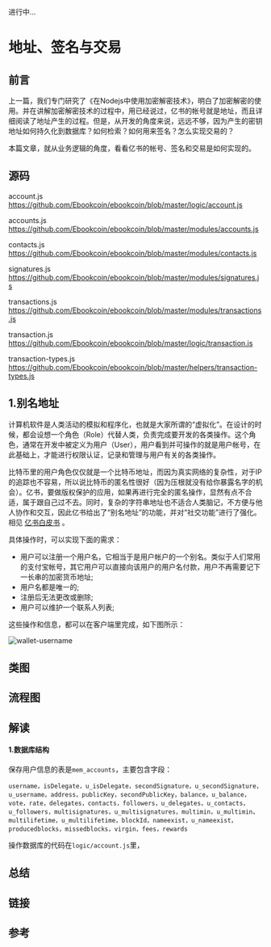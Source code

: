 进行中...

# 地址、签名与交易

## 前言

上一篇，我们专门研究了《在Nodejs中使用加密解密技术》，明白了加密解密的使用。并在讲解加密解密技术的过程中，用已经说过，亿书的帐号就是地址，而且详细阅读了地址产生的过程。但是，从开发的角度来说，远远不够，因为产生的密钥地址如何持久化到数据库？如何检索？如何用来签名？怎么实现交易的？

本篇文章，就从业务逻辑的角度，看看亿书的帐号、签名和交易是如何实现的。

## 源码

account.js https://github.com/Ebookcoin/ebookcoin/blob/master/logic/account.js

accounts.js https://github.com/Ebookcoin/ebookcoin/blob/master/modules/accounts.js

contacts.js https://github.com/Ebookcoin/ebookcoin/blob/master/modules/contacts.js


signatures.js https://github.com/Ebookcoin/ebookcoin/blob/master/modules/signatures.js


transactions.js https://github.com/Ebookcoin/ebookcoin/blob/master/modules/transactions.js

transaction.js https://github.com/Ebookcoin/ebookcoin/blob/master/logic/transaction.js

transaction-types.js https://github.com/Ebookcoin/ebookcoin/blob/master/helpers/transaction-types.js

## 1.别名地址

计算机软件是人类活动的模拟和程序化，也就是大家所谓的“虚拟化”。在设计的时候，都会设想一个角色（Role）代替人类，负责完成要开发的各类操作。这个角色，通常在开发中被定义为用户（User），用户看到并可操作的就是用户帐号，在此基础上，才能进行权限认证，记录和管理与用户有关的各类操作。

比特币里的用户角色仅仅就是一个比特币地址，而因为真实网络的复杂性，对于IP的追踪也不容易，所以说比特币的匿名性很好（因为压根就没有给你暴露名字的机会）。亿书，要做版权保护的应用，如果再进行完全的匿名操作，显然有点不合适，属于跟自己过不去。同时，复杂的字符串地址也不适合人类脑记，不方便与他人协作和交互，因此亿书给出了“别名地址”的功能，并对“社交功能”进行了强化。相见 [亿书白皮书][] 。

具体操作时，可以实现下面的需求：

- 用户可以注册一个用户名，它相当于是用户帐户的一个别名。类似于人们常用的支付宝帐号，其它用户可以直接向该用户的用户名付款，用户不再需要记下一长串的加密货币地址;
- 用户名都是唯一的;
- 注册后无法更改或删除;
- 用户可以维护一个联系人列表;

这些操作和信息，都可以在客户端里完成，如下图所示：

![wallet-username][]

## 类图

## 流程图

## 解读

#### 1.数据库结构

保存用户信息的表是`mem_accounts`，主要包含字段：

```
username，isDelegate，u_isDelegate，secondSignature，u_secondSignature，u_username，address，publicKey，secondPublicKey，balance，u_balance，vote，rate，delegates，contacts，followers，u_delegates，u_contacts，u_followers，multisignatures，u_multisignatures，multimin，u_multimin，multilifetime，u_multilifetime，blockId，nameexist，u_nameexist，producedblocks，missedblocks，virgin，fees，rewards
```

操作数据库的代码在`logic/account.js`里，


## 总结

## 链接

## 参考

[亿书白皮书]: http://ebookchain.org/ebookchain.pdf

[wallet-username]: ../wallet-username.jpg
